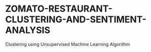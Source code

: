 # ZOMATO-RESTAURANT-CLUSTERING-AND-SENTIMENT-ANALYSIS
Clustering using Unsupervised Machine Learning Algorithm
